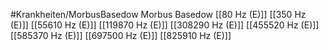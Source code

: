 #Krankheiten/MorbusBasedow
Morbus Basedow
[[80 Hz (E)]]
[[350 Hz (E)]]
[[55610 Hz (E)]]
[[119870 Hz (E)]]
[[308290 Hz (E)]]
[[455520 Hz (E)]]
[[585370 Hz (E)]]
[[697500 Hz (E)]]
[[825910 Hz (E)]]